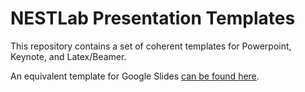 # NESTLab Presentation Templates #

This repository contains a set of coherent templates for Powerpoint, Keynote, and Latex/Beamer.

An equivalent template for Google Slides [can be found here](https://docs.google.com/presentation/d/1CHdKcRSyvRMiXmQW_IA6NLI-qc3QB6aP29v2VnGGeBo/edit?usp=sharing).

